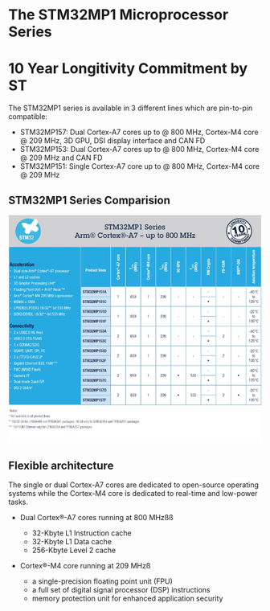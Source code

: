 # The STM32MP1 Microprocessor Series 

# 10 Year Longitivity Commitment by ST

The STM32MP1 series is available in 3 different lines which are pin-to-pin compatible:

- STM32MP157: Dual Cortex-A7 cores up to @ 800 MHz, Cortex-M4 core @ 209 MHz, 3D GPU, DSI display interface and CAN FD
- STM32MP153: Dual Cortex-A7 cores up to @ 800 MHz, Cortex-M4 core @ 209 MHz and CAN FD
- STM32MP151: Single Cortex-A7 core up to @ 800 MHz, Cortex-M4 core @ 209 MHz

## STM32MP1 Series Comparision
![STM32MP1 Series Comparision Table](img/STM32MP1_series.jpg)

## Flexible architecture

The single or dual Cortex-A7 cores are dedicated to open-source operating systems while the Cortex-M4 core is dedicated to real-time and low-power tasks.

- Dual Cortex®-A7 cores running at 800 MHzßß
    - 32-Kbyte L1 Instruction cache
    - 32-Kbyte L1 Data cache
    - 256-Kbyte Level 2 cache

- Cortex®-M4 core running at 209 MHzß
    - a single-precision floating point unit (FPU)
    - a full set of digital signal processor (DSP) instructions
    - memory protection unit for enhanced application security

